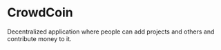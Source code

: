 # CrowdCoin
Decentralized application where people can add projects and others and contribute money to it.

